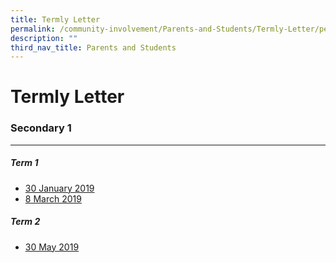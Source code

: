 ```yaml
---
title: Termly Letter
permalink: /community-involvement/Parents-and-Students/Termly-Letter/permalink/
description: ""
third_nav_title: Parents and Students
---
```

Termly Letter
=============

### Secondary 1
-----------

##### Term 1
*   [30 January 2019](https://drive.google.com/open?id=0B300llo1BpDVNktGSEpmZnV6aFZSX2VZUXVheUZlQWRCLWRv)
*   [8 March 2019](https://drive.google.com/open?id=0B300llo1BpDVWS1SQi1HblBLTExVR0xZaWF4T090amQyR053)

##### Term 2

*   [30 May 2019](https://drive.google.com/open?id=0B300llo1BpDVQ2JBVmZTWFVramQzMHRTd24xYzl1VlRpMndN)

